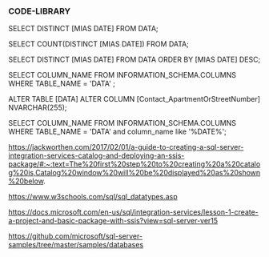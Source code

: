 ### CODE-LIBRARY
 
SELECT DISTINCT [MIAS DATE] FROM DATA;  

SELECT COUNT(DISTINCT [MIAS DATE]) FROM DATA;  

SELECT DISTINCT [MIAS DATE] FROM DATA  ORDER BY [MIAS DATE] DESC;

SELECT COLUMN_NAME FROM INFORMATION_SCHEMA.COLUMNS WHERE TABLE_NAME = 'DATA' ;

ALTER TABLE [DATA] ALTER COLUMN [Contact_ApartmentOrStreetNumber] NVARCHAR(255);  



SELECT COLUMN_NAME FROM INFORMATION_SCHEMA.COLUMNS WHERE TABLE_NAME = 'DATA' and column_name like '%DATE%';

https://jackworthen.com/2017/02/01/a-guide-to-creating-a-sql-server-integration-services-catalog-and-deploying-an-ssis-package/#:~:text=The%20first%20step%20to%20creating%20a%20catalog%20is,Catalog%20window%20will%20be%20displayed%20as%20shown%20below.

https://www.w3schools.com/sql/sql_datatypes.asp

https://docs.microsoft.com/en-us/sql/integration-services/lesson-1-create-a-project-and-basic-package-with-ssis?view=sql-server-ver15

https://github.com/microsoft/sql-server-samples/tree/master/samples/databases
